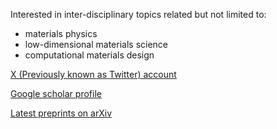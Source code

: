 
<!--
**yyfforce/yyfforce** is a ✨ _special_ ✨ repository because its `README.md` (this file) appears on your GitHub profile.

Here are some ideas to get you started:

- 🔭 I’m currently working on ...
- 🌱 I’m currently learning ...
- 👯 I’m looking to collaborate on ...
- 🤔 I’m looking for help with ...
- 💬 Ask me about ...
- 📫 How to reach me: ...
- 😄 Pronouns: ...
- ⚡ Fun fact: ...
-->
Interested in inter-disciplinary topics related but not limited to:

* materials physics
* low-dimensional materials science
* computational materials design

[X (Previously known as Twitter) account](https://twitter.com/rdortk)

[Google scholar profile](https://scholar.google.com/citations?user=Wc_-IPYAAAAJ&hl=en)

[Latest preprints on arXiv](https://arxiv.org/search/cond-mat?query=Yin%2C+Yuefeng&searchtype=author&abstracts=show&order=-announced_date_first&size=50)
<!---
[Summary of my research outputs](https://cetk.notion.site/My-Research-Outputs-449cc7f6b48c4c608cef04b27ac8c533)

[Navigation on my Github Repositories](https://github.com/yyfforce/Github_TOC)
--->

